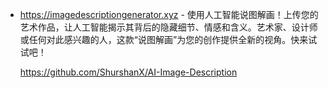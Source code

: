 - https://imagedescriptiongenerator.xyz - 使用人工智能说图解画！上传您的艺术作品，让人工智能揭示其背后的隐藏细节、情感和含义。艺术家、设计师或任何对此感兴趣的人，这款“说图解画”为您的创作提供全新的视角。快来试试吧！

  https://github.com/ShurshanX/AI-Image-Description